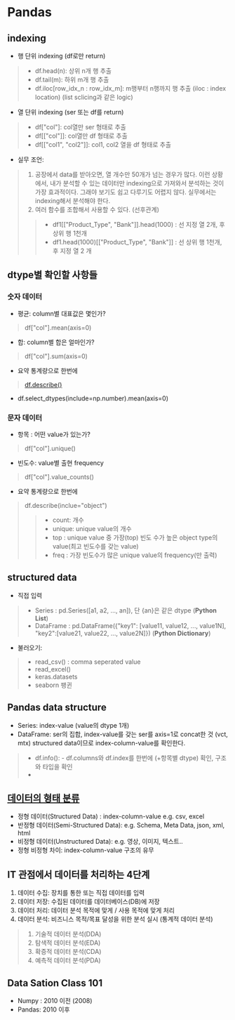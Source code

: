 # Pandas




## indexing
- 행 단위 indexing (df로만 return)
> - df.head(n): 상위 n개 행 추출
> - df.tail(m): 하위 m개 행 추출
> - df.iloc[row_idx_n : row_idx_m]: m행부터 n행까지 행 추출 (iloc : index location) (list sclicing과 같은 logic)
- 열 단위 indexing (ser 또는 df를 return)
> - df["col"]: col열만 ser 형태로 추출
> - df[["col"]]: col열만 df 형태로 추출
> - df[["col1", "col2"]]: col1, col2 열을 df 형태로 추출

- 실무 조언: 
> 1. 공장에서 data를 받아오면, 열 개수만 50개가 넘는 경우가 많다. 
이런 상황에서, 내가 분석할 수 있는 데이터만 indexing으로 가져와서 분석하는 것이 가장 효과적이다. 
그래야 보기도 쉽고 다루기도 어렵지 않다. 실무에서는 indexing해서 분석해야 한다.
> 2. 여러 함수를 조합해서 사용할 수 있다. (선후관계)
>> - df1[["Product_Type", "Bank"]].head(1000) : 선 지정 열 2개, 후 상위 행 1천개
>> - df1.head(1000)[["Product_Type", "Bank"]] : 선 상위 행 1천개, 후 지정 열 2 개 



## dtype별 확인할 사항들


### 숫자 데이터
- 평균: column별 대표값은 몇인가?
> df["col"].mean(axis=0)
- 합: column별 합은 얼마인가?
> df["col"].sum(axis=0)
- 요약 통계량으로 한번에
> [df.describe()](https://pandas.pydata.org/docs/reference/api/pandas.DataFrame.describe.html)
- df.select_dtypes(include=np.number).mean(axis=0)


### 문자 데이터
- 항목 : 어떤 value가 있는가? 
> df["col"].unique()
- 빈도수: value별 출현 frequency
> df["col"].value_counts()
- 요약 통계량으로 한번에
> df.describe(inclue="object")
>> - count: 개수
>> - unique: unique value의 개수
>> - top : unique value 중 가장(top) 빈도 수가 높은 object type의 value(최고 빈도수를 갖는 value)
>> - freq : 가장 빈도수가 많은 unique value의 frequency(만 출력)



##  structured data 
- 직접 입력
> - Series : pd.Series([a1, a2, ..., an]), 단 {an}은 같은 dtype (**Python List**)
> - DataFrame : pd.DataFrame({"key1": [value11, value12, ..., value1N], "key2":[value21, value22, ..., value2N]}) (**Python Dictionary**)
- 불러오기:
> - read_csv() : comma seperated value
> - read_excel()
> - keras.datasets
> - seaborn 팽귄



## Pandas data structure
- Series: index-value (value의 dtype 1개)
- DataFrame: ser의 집합, index-value를 갖는 ser를 axis=1로 concat한 것 (vct, mtx)
structured data이므로 index-column-value를 확인한다.
> - df.info(): - df.columns와 df.index를 한번에 (+항목별 dtype) 확인, 구조와 타입을 확인
> - 





## [데이터의  형태 분류](https://deep-jin.tistory.com/entry/%EC%A0%95%ED%98%95-%EB%B0%98%EC%A0%95%ED%98%95-%EB%B9%84%EC%A0%95%ED%98%95-%EB%8D%B0%EC%9D%B4%ED%84%B0)
- 정형 데이터(Structured Data) : index-column-value e.g. csv, excel
- 반정형 데이터(Semi-Structured Data): e.g. Schema, Meta Data, json, xml, html
- 비정형 데이터(Unstructured Data): e.g. 영상, 이미지, 텍스트..
- 정형 비정형 차이: index-column-value 구조의 유무




## IT 관점에서 데이터를 처리하는 4단계
1. 데이터 수집: 장치를 통한 또는 직접 데이터를 입력
2. 데이터 저장: 수집된 데이터를 데이터베이스(DB)에 저장
3. 데이터 처리: 데이터 분석 목적에 맞게 / 사용 목적에 맞게 처리
4. 데이터 분석: 비즈니스 목적/목표 달성을 위한 분석 실시 (통계적 데이터 분석)
> 1. 기술적 데이터 분석(DDA)
> 2. 탐색적 데이터 분석(EDA)
> 3. 확증적 데이터 분석(CDA)
> 4. 예측적 데이터 분석(PDA)
 

## Data Sation Class 101 
- Numpy : 2010 이전 (2008) 
- Pandas: 2010 이후
